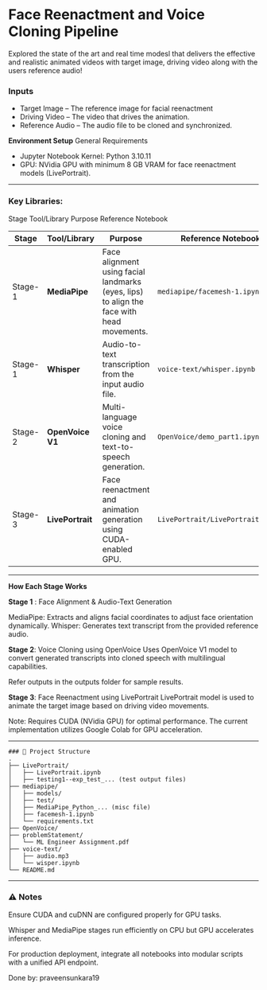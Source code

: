 # Face Reenactment and Voice Cloning Pipeline

Explored the state of the art and real time modesl that delivers the effective and realistic animated videos with target image, driving video along with the users reference audio!

### Inputs
* Target Image – The reference image for facial reenactment
* Driving Video – The video that drives the animation.
* Reference Audio – The audio file to be cloned and synchronized.

**Environment Setup** 
General Requirements
* Jupyter Notebook Kernel: Python 3.10.11
* GPU: NVidia GPU with minimum 8 GB VRAM for face reenactment models (LivePortrait).
---

### Key Libraries:
Stage	Tool/Library	Purpose	Reference Notebook

| Stage   | Tool/Library     | Purpose                                                                                   | Reference Notebook                |
| ------- | ---------------- | ----------------------------------------------------------------------------------------- | --------------------------------- |
| Stage-1 | **MediaPipe**    | Face alignment using facial landmarks (eyes, lips) to align the face with head movements. | `mediapipe/facemesh-1.ipynb`      |
| Stage-1 | **Whisper**      | Audio-to-text transcription from the input audio file.                                    | `voice-text/whisper.ipynb`        |
| Stage-2 | **OpenVoice V1** | Multi-language voice cloning and text-to-speech generation.                               | `OpenVoice/demo_part1.ipynb`      |
| Stage-3 | **LivePortrait** | Face reenactment and animation generation using CUDA-enabled GPU.                         | `LivePortrait/LivePortrait.ipynb` |
---

 **How Each Stage Works** 

**Stage 1** : Face Alignment & Audio-Text Generation

MediaPipe: Extracts and aligns facial coordinates to adjust face orientation dynamically.
Whisper: Generates text transcript from the provided reference audio.

**Stage 2**: Voice Cloning using OpenVoice
Uses OpenVoice V1 model to convert generated transcripts into cloned speech with multilingual capabilities.

Refer outputs in the outputs folder for sample results.

**Stage 3**: Face Reenactment using LivePortrait
LivePortrait model is used to animate the target image based on driving video movements.

Note: Requires CUDA (NVidia GPU) for optimal performance. The current implementation utilizes Google Colab for GPU acceleration.

---
```
### 📁 Project Structure
.
├── LivePortrait/
│   ├── LivePortrait.ipynb
│   ├── testing1--exp_test_... (test output files)
├── mediapipe/
│   ├── models/
│   ├── test/
│   ├── MediaPipe_Python_... (misc file)
│   ├── facemesh-1.ipynb
│   └── requirements.txt
├── OpenVoice/
├── problemStatement/
│   └── ML Engineer Assignment.pdf
├── voice-text/
│   ├── audio.mp3
│   └── wisper.ipynb
└── README.md
```
---
### ⚠️ Notes
Ensure CUDA and cuDNN are configured properly for GPU tasks.

Whisper and MediaPipe stages run efficiently on CPU but GPU accelerates inference.

For production deployment, integrate all notebooks into modular scripts with a unified API endpoint.

Done by: praveensunkara19